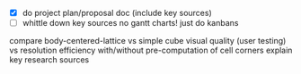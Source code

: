 - [x] do project plan/proposal doc (include key sources)
- [ ] whittle down key sources
no gantt charts! just do kanbans

compare body-centered-lattice vs simple cube
visual quality (user testing) vs resolution
efficiency with/without pre-computation of cell corners
explain key research sources